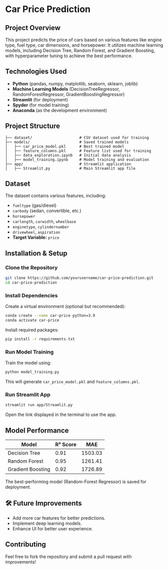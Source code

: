 # Car Price Prediction

## Project Overview
This project predicts the price of cars based on various features like engine type, fuel type, car dimensions, and horsepower. It utilizes machine learning models, including Decision Tree, Random Forest, and Gradient Boosting, with hyperparameter tuning to achieve the best performance.

## Technologies Used
- **Python** (pandas, numpy, matplotlib, seaborn, sklearn, joblib)
- **Machine Learning Models** (DecisionTreeRegressor, RandomForestRegressor, GradientBoostingRegressor)
- **Streamlit** (for deployment)
- **Spyder** (for model training)
- **Anaconda** (as the development environment)

## Project Structure
```
├── dataset/                     # CSV dataset used for training
├── models/                      # Saved trained models
│   ├── car_price_model.pkl      # Best trained model
│   ├── feature_columns.pkl      # Feature list used for training                  
│   ├── data_exploration.ipynb   # Initial data analysis
│   ├── model_training.ipynb     # Model training and evaluation
├── app/                         # Streamlit application
│   ├── Streamlit.py             # Main Streamlit app file
```

##  Dataset
The dataset contains various features, including:
- `fueltype` (gas/diesel)
- `carbody` (sedan, convertible, etc.)
- `horsepower`
- `carlength`, `carwidth`, `wheelbase`
- `enginetype`, `cylindernumber`
- `drivewheel`, `aspiration`
- **Target Variable:** `price`

##  Installation & Setup
###  Clone the Repository
```sh
git clone https://github.com/yourusername/car-price-prediction.git
cd car-price-prediction
```

###  Install Dependencies
Create a virtual environment (optional but recommended):
```sh
conda create --name car-price python=3.9
conda activate car-price
```
Install required packages:
```sh
pip install -r requirements.txt
```

###  Run Model Training
Train the model using:
```sh
python model_training.py
```
This will generate `car_price_model.pkl` and `feature_columns.pkl`.

###  Run Streamlit App
```sh
streamlit run app/Streamlit.py
```
Open the link displayed in the terminal to use the app.

##  Model Performance
| Model               | R² Score | MAE  |
|--------------------|---------|------|
| Decision Tree      | 0.91   | 1503.03 |
| Random Forest      | 0.95    | 1261.41 |
| Gradient Boosting  | 0.92    | 1726.89 |

The best-performing model (Random-Forest Regressor) is saved for deployment.

## 🛠 Future Improvements
- Add more car features for better predictions.
- Implement deep learning models.
- Enhance UI for better user experience.

##  Contributing
Feel free to fork the repository and submit a pull request with improvements!


